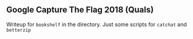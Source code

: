 ## Google Capture The Flag 2018 (Quals)

Writeup for `bookshelf` in the directory. Just some scripts for `catchat` and `betterzip`
